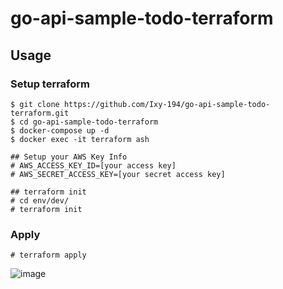 # go-api-sample-todo-terraform

## Usage
### Setup terraform
```
$ git clone https://github.com/Ixy-194/go-api-sample-todo-terraform.git
$ cd go-api-sample-todo-terraform
$ docker-compose up -d 
$ docker exec -it terraform ash

## Setup your AWS Key Info
# AWS_ACCESS_KEY_ID=[your access key]
# AWS_SECRET_ACCESS_KEY=[your secret access key]

## terraform init
# cd env/dev/
# terraform init
```

### Apply
```
# terraform apply
```
![image](https://github.com/user-attachments/assets/bd54eff5-8034-40d0-b26a-5076ac5545ee)


